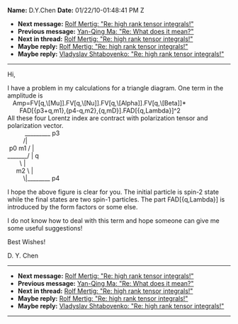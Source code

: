 **Name:** D.Y.Chen
**Date:** 01/22/10-01:48:41 PM Z

  - **Next message:** [Rolf Mertig: "Re: high rank tensor
    integrals\!"](0584.html)
  - **Previous message:** [Yan-Qing Ma: "Re: What does it
    mean?"](0582.html)
  - **Next in thread:** [Rolf Mertig: "Re: high rank tensor
    integrals\!"](0584.html)
  - **Maybe reply:** [Rolf Mertig: "Re: high rank tensor
    integrals\!"](0584.html)
  - **Maybe reply:** [Vladyslav Shtabovenko: "Re: high rank tensor
    integrals\!"](0976.html)

-----

Hi,  

I have a problem in my calculations for a triangle diagram. One term in
the amplitude is  
   Amp=FV[q,\\[Mu]].FV[q,\\[Nu]].FV[q,\\[Alpha]].FV[q,\\[Beta]]\*  
       FAD[{p3+q,m1},{p4-q,m2},{q,mD}].FAD[{q,Lambda}]^2  
All these four Lorentz index are contract with polarization tensor and
polarization vector.  
          \_\_\_\_\_\_\_\_\_ p3  
         /|  
 p0 m1 / |  
\_\_\_\_\_\_\_/ | q  
       \\ |  
     m2 \\ |  
         \\|\_\_\_\_\_\_\_\_ p4  

I hope the above figure is clear for you. The initial particle is spin-2
state while the final states are two spin-1 particles. The part
FAD[{q,Lambda}] is introduced by the form factors or some
else.  

I do not know how to deal with this term and hope someone can give me
some useful suggestions\!  

Best Wishes\!  

D. Y. Chen  

-----

  - **Next message:** [Rolf Mertig: "Re: high rank tensor
    integrals\!"](0584.html)
  - **Previous message:** [Yan-Qing Ma: "Re: What does it
    mean?"](0582.html)
  - **Next in thread:** [Rolf Mertig: "Re: high rank tensor
    integrals\!"](0584.html)
  - **Maybe reply:** [Rolf Mertig: "Re: high rank tensor
    integrals\!"](0584.html)
  - **Maybe reply:** [Vladyslav Shtabovenko: "Re: high rank tensor
    integrals\!"](0976.html)

-----

